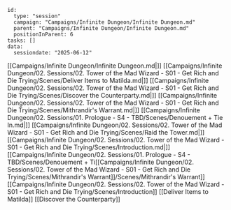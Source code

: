 
```RpgManager4
id: 
  type: "session"
  campaign: "Campaigns/Infinite Dungeon/Infinite Dungeon.md"
  parent: "Campaigns/Infinite Dungeon/Infinite Dungeon.md"
  positionInParent: 6
tasks: []
data: 
  sessiondate: "2025-06-12"
```

[[Campaigns/Infinite Dungeon/Infinite Dungeon.md|]]
[[Campaigns/Infinite Dungeon/02. Sessions/02. Tower of the Mad Wizard - S01 - Get Rich and Die Trying/Scenes/Deliver Items to Matilda.md|]]
[[Campaigns/Infinite Dungeon/02. Sessions/02. Tower of the Mad Wizard - S01 - Get Rich and Die Trying/Scenes/Discover the Counterparty.md|]]
[[Campaigns/Infinite Dungeon/02. Sessions/02. Tower of the Mad Wizard - S01 - Get Rich and Die Trying/Scenes/Mithrandir's Warrant.md|]]
[[Campaigns/Infinite Dungeon/02. Sessions/01. Prologue - S4 - TBD/Scenes/Denouement + Tie In.md|]]
[[Campaigns/Infinite Dungeon/02. Sessions/02. Tower of the Mad Wizard - S01 - Get Rich and Die Trying/Scenes/Raid the Tower.md|]]
[[Campaigns/Infinite Dungeon/02. Sessions/02. Tower of the Mad Wizard - S01 - Get Rich and Die Trying/Scenes/Introduction.md|]]
[[Campaigns/Infinite Dungeon/02. Sessions/01. Prologue - S4 - TBD/Scenes/Denouement + Ti[[Campaigns/Infinite Dungeon/02. Sessions/02. Tower of the Mad Wizard - S01 - Get Rich and Die Trying/Scenes/Mithrandir's Warrant]]/Scenes/Mithrandir's Warrant]]
[[Campaigns/Infinite Dungeon/02. Sessions/02. Tower of the Mad Wizard - S01 - Get Rich and Die Trying/Scenes/Introduction]]
[[Deliver Items to Matilda]]
[[Discover the Counterparty]]